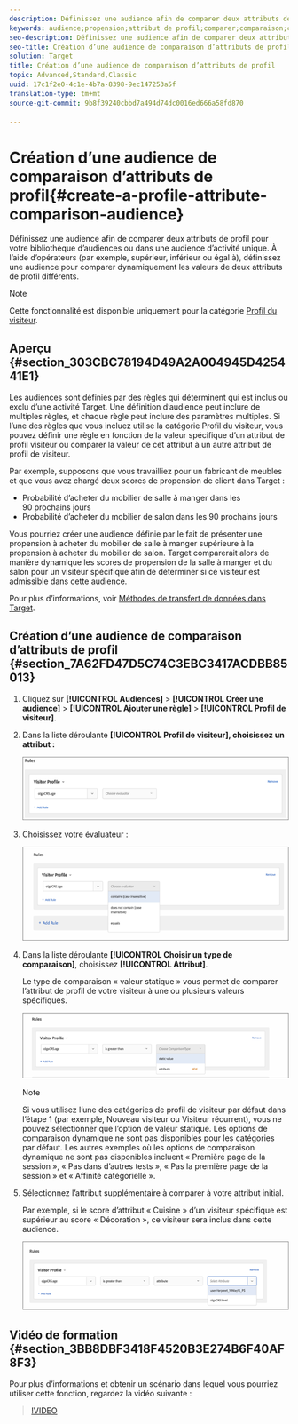 ```yaml
---
description: Définissez une audience afin de comparer deux attributs de profil pour votre bibliothèque d’audiences ou dans une audience d’activité unique. À l’aide d’opérateurs (par exemple, supérieur, inférieur ou égal à), définissez une audience pour comparer dynamiquement les valeurs de deux attributs de profil différents.
keywords: audience;propension;attribut de profil;comparer;comparaison;créer une audience;création d’audience
seo-description: Définissez une audience afin de comparer deux attributs de profil pour votre bibliothèque d’audiences ou dans une audience d’activité unique. À l’aide d’opérateurs (par exemple, supérieur, inférieur ou égal à), définissez une audience pour comparer dynamiquement les valeurs de deux attributs de profil différents.
seo-title: Création d’une audience de comparaison d’attributs de profil
solution: Target
title: Création d’une audience de comparaison d’attributs de profil
topic: Advanced,Standard,Classic
uuid: 17c1f2e0-4c1e-4b7a-8398-9ec147253a5f
translation-type: tm+mt
source-git-commit: 9b8f39240cbbd7a494d74dc0016ed666a58fd870

---
```



# Création d’une audience de comparaison d’attributs de profil{#create-a-profile-attribute-comparison-audience}

Définissez une audience afin de comparer deux attributs de profil pour votre bibliothèque d’audiences ou dans une audience d’activité unique. À l’aide d’opérateurs (par exemple, supérieur, inférieur ou égal à), définissez une audience pour comparer dynamiquement les valeurs de deux attributs de profil différents.

>[!NOTE]
>
>Cette fonctionnalité est disponible uniquement pour la catégorie [Profil du visiteur](../../c-target/c-audiences/c-target-rules/visitor-profile.md#concept_E972690B9A4C4372A34229FA37EDA38E).

## Aperçu {#section_303CBC78194D49A2A004945D425441E1}

Les audiences sont définies par des règles qui déterminent qui est inclus ou exclu d’une activité Target. Une définition d’audience peut inclure de multiples règles, et chaque règle peut inclure des paramètres multiples. Si l’une des règles que vous incluez utilise la catégorie Profil du visiteur, vous pouvez définir une règle en fonction de la valeur spécifique d’un attribut de profil visiteur ou comparer la valeur de cet attribut à un autre attribut de profil de visiteur.

Par exemple, supposons que vous travailliez pour un fabricant de meubles et que vous avez chargé deux scores de propension de client dans Target :

* Probabilité d’acheter du mobilier de salle à manger dans les 90 prochains jours
* Probabilité d’acheter du mobilier de salon dans les 90 prochains jours

Vous pourriez créer une audience définie par le fait de présenter une propension à acheter du mobilier de salle à manger supérieure à la propension à acheter du mobilier de salon. Target comparerait alors de manière dynamique les scores de propension de la salle à manger et du salon pour un visiteur spécifique afin de déterminer si ce visiteur est admissible dans cette audience.

Pour plus d’informations, voir [Méthodes de transfert de données dans Target](../../c-implementing-target/c-considerations-before-you-implement-target/c-methods-to-get-data-into-target/methods-to-get-data-into-target.md#concept_0069C0EFB56C4700BB33F2F35C2B9B17).

## Création d’une audience de comparaison d’attributs de profil {#section_7A62FD47D5C74C3EBC3417ACDBB85013}

1. Cliquez sur **[!UICONTROL Audiences]** &gt; **[!UICONTROL Créer une audience]** &gt; **[!UICONTROL Ajouter une règle]** &gt; **[!UICONTROL Profil de visiteur]**.
1. Dans la liste déroulante **[!UICONTROL Profil de visiteur], choisissez un attribut :**

   ![](assets/propensity_score_1.png)

1. Choisissez votre évaluateur :

   ![](assets/propensity_score_2.png)

1. Dans la liste déroulante **[!UICONTROL Choisir un type de comparaison]**, choisissez **[!UICONTROL Attribut]**.

   Le type de comparaison « valeur statique » vous permet de comparer l’attribut de profil de votre visiteur à une ou plusieurs valeurs spécifiques.

   ![](assets/propensity_score_3.png)

   >[!NOTE]
   >
   >Si vous utilisez l’une des catégories de profil de visiteur par défaut dans l’étape 1 (par exemple, Nouveau visiteur ou Visiteur récurrent), vous ne pouvez sélectionner que l’option de valeur statique. Les options de comparaison dynamique ne sont pas disponibles pour les catégories par défaut. Les autres exemples où les options de comparaison dynamique ne sont pas disponibles incluent « Première page de la session », « Pas dans d’autres tests », « Pas la première page de la session » et « Affinité catégorielle ».

1. Sélectionnez l’attribut supplémentaire à comparer à votre attribut initial.

   Par exemple, si le score d’attribut « Cuisine » d’un visiteur spécifique est supérieur au score « Décoration », ce visiteur sera inclus dans cette audience.

   ![](assets/propensity_score_4.png)

## Vidéo de formation {#section_3BB8DBF3418F4520B3E274B6F40AF8F3}

Pour plus d’informations et obtenir un scénario dans lequel vous pourriez utiliser cette fonction, regardez la vidéo suivante :

>[!VIDEO](https://video.tv.adobe.com/v/23218/)